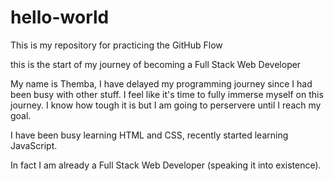 # hello-world
This is my repository for practicing the GitHub Flow

this is the start of my journey of becoming a Full Stack Web Developer

My name is Themba, I have delayed my programming journey since I had been busy with other stuff. I feel like it's time to fully immerse myself on this journey. I know how tough it is but I am going to perservere until I reach my goal. 

I have been busy learning HTML and CSS, recently started learning JavaScript.

In fact I am already a Full Stack Web Developer (speaking it into existence).
